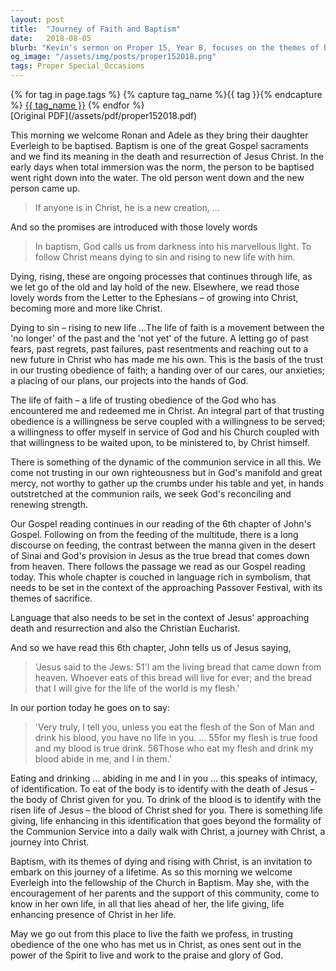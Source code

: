 ```yaml
---
layout: post
title:  "Journey of Faith and Baptism"
date:   2018-08-05
blurb: "Kevin's sermon on Proper 15, Year B, focuses on the themes of baptism, dying to sin, and rising to new life in Christ. He emphasizes the ongoing process of letting go of the past and embracing a future in Christ, highlighting the trust and obedience required in the life of faith. The sermon also explores the symbolism in the Gospel of John, particularly the language of eating and drinking the body and blood of Christ, and how this relates to the intimacy of our relationship with Jesus."
og_image: "/assets/img/posts/proper152018.png"
tags: Proper Special_Occasions
---    
```

<div class="tag-pills">
  {% for tag in page.tags %}
    {% capture tag_name %}{{ tag }}{% endcapture %}
    <a href="{{ site.baseurl }}/tag/{{ tag_name }}" class="tag-pill">{{ tag_name }}</a>
  {% endfor %}
</div>
[Original PDF](/assets/pdf/proper152018.pdf)

This morning we welcome Ronan and Adele as they bring their daughter Everleigh to be baptised. Baptism is one of the great Gospel sacraments and we find its meaning in the death and resurrection of Jesus Christ. In the early days when total immersion was the norm, the person to be baptised went right down into the water. The old person went down and the new person came up.

>If anyone is in Christ, he is a new creation, ...

And so the promises are introduced with those lovely words

>In baptism, God calls us from darkness into his marvellous light.
>To follow Christ means dying to sin and rising to new life with him.

Dying, rising, these are ongoing processes that continues through life, as we let go of the old and lay hold of the new. Elsewhere, we read those lovely words from the Letter to the Ephesians – of growing into Christ, becoming more and more like Christ.

Dying to sin – rising to new life ...The life of faith is a movement between the 'no longer' of the past and the 'not yet' of the future. A letting go of past fears, past regrets, past failures, past resentments and reaching out to a new future in Christ who has made me his own. This is the basis of the trust in our trusting obedience of faith; a handing over of our cares, our anxieties; a placing of our plans, our projects into the hands of God.

The life of faith – a life of trusting obedience of the God who has encountered me and redeemed me in Christ. An integral part of that trusting obedience is a willingness be serve coupled with a willingness to be served; a willingness to offer myself in service of God and his Church coupled with that willingness to be waited upon, to be ministered to, by Christ himself.

There is something of the dynamic of the communion service in all this. We come not trusting in our own righteousness but in God's manifold and great mercy, not worthy to gather up the crumbs under his table and yet, in hands outstretched at the communion rails, we seek God's reconciling and renewing strength.

Our Gospel reading continues in our reading of the 6th chapter of John's Gospel. Following on from the feeding of the multitude, there is a long discourse on feeding, the contrast between the manna given in the desert of Sinai and God's provision in Jesus as the true bread that comes down from heaven. There follows the passage we read as our Gospel reading today. This whole chapter is couched in language rich in symbolism, that needs to be set in the context of the approaching Passover Festival, with its themes of sacrifice.

Language that also needs to be set in the context of Jesus' approaching death and resurrection and also the Christian Eucharist.

And so we have read this 6th chapter, John tells us of Jesus saying,

>'Jesus said to the Jews: 51'I am the living bread that came down from heaven. Whoever eats of this bread will live for ever; and the bread that I will give for the life of the world is my flesh.'

In our portion today he goes on to say:

>'Very truly, I tell you, unless you eat the flesh of the Son of Man and drink his blood, you have no life in you. ... 55for my flesh is true food and my blood is true drink. 56Those who eat my flesh and drink my blood abide in me, and I in them.'

Eating and drinking ... abiding in me and I in you ... this speaks of intimacy, of identification. To eat of the body is to identify with the death of Jesus – the body of Christ given for you. To drink of the blood is to identify with the risen life of Jesus – the blood of Christ shed for you. There is something life giving, life enhancing in this identification that goes beyond the formality of the Communion Service into a daily walk with Christ, a journey with Christ, a journey into Christ.

Baptism, with its themes of dying and rising with Christ, is an invitation to embark on this journey of a lifetime. As so this morning we welcome Everleigh into the fellowship of the Church in Baptism. May she, with the encouragement of her parents and the support of this community, come to know in her own life, in all that lies ahead of her, the life giving, life enhancing presence of Christ in her life.

May we go out from this place to live the faith we profess, in trusting obedience of the one who has met us in Christ, as ones sent out in the power of the Spirit to live and work to the praise and glory of God.
